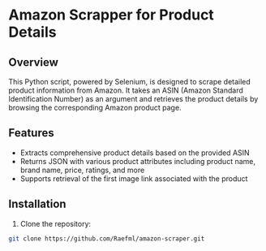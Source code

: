 # Amazon Scrapper for Product Details

## Overview

This Python script, powered by Selenium, is designed to scrape detailed product information from Amazon. It takes an ASIN (Amazon Standard Identification Number) as an argument and retrieves the product details by browsing the corresponding Amazon product page.

## Features

- Extracts comprehensive product details based on the provided ASIN
- Returns JSON with various product attributes including product name, brand name, price, ratings, and more
- Supports retrieval of the first image link associated with the product

## Installation

1. Clone the repository:

```bash
git clone https://github.com/Raefml/amazon-scraper.git
